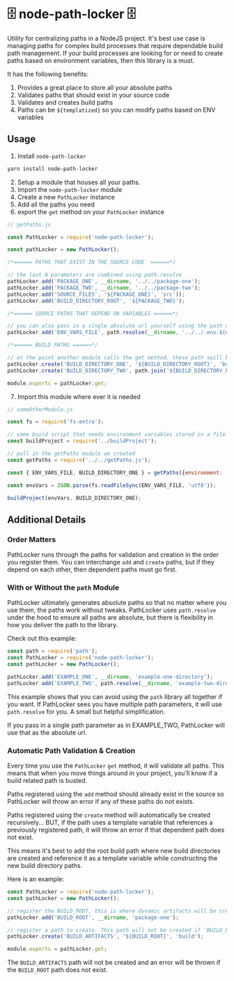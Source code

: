 # 🗄️ node-path-locker 🗄️
Utility for centralizing paths in a NodeJS project. It's best use case is managing paths for complex build processes that require dependable build path management. If your build processes are looking for or need to create paths based on environment variables, then this library is a must.

It has the following benefits:

1. Provides a great place to store all your absolute paths
2. Validates paths that should exist in your source code
3. Validates and creates build paths
4. Paths can be `${templatized}` so you can modify paths based on ENV variables


## Usage

1. Install `node-path-locker`

```bash
yarn install node-path-locker
```

2. Setup a module that houses all your paths.
3. Import the `node-path-locker` module
4. Create a new `PathLocker` instance
5. Add all the paths you need
6. export the `get` method on your `PathLocker` instance

```javascript
// getPaths.js

const PathLocker = require('node-path-locker');

const pathLocker = new PathLocker();

/*====== PATHS THAT EXIST IN THE SOURCE CODE  ======*/

// the last N parameters are combined using path.resolve
pathLocker.add('PACKAGE_ONE', __dirname, '../../package-one');
pathLocker.add('PACKAGE_TWO', __dirname, '../../package-two');
pathLocker.add('SOURCE_FILES', '${PACKAGE_ONE}', 'src'));
pathLocker.add('BUILD_DIRECTORY_ROOT', '${PACKAGE_TWO}');

/*====== SOURCE PATHS THAT DEPEND ON VARIABLES ======*/

// you can also pass in a single absolute url yourself using the path module
pathLocker.add('ENV_VARS_FILE', path.resolve(__dirname, '../../.env.${environment}'));

/*====== BUILD PATHS ======*/

// at the point another module calls the get method, these path swill be created recursively
pathLocker.create('BUILD_DIRECTORY_ONE', '${BUILD_DIRECTORY_ROOT}', 'build/lambdas', '${environment}');
pathLocker.create('BUILD_DIRECTORY_TWO', path.join('${BUILD_DIRECTORY_ROOT}', 'build/css'));

module.exports = pathLocker.get;
```

7. Import this module where ever it is needed

```javascript
// someOtherModule.js

const fs = require('fs-extra');

// some build script that needs environment variables stored in a file and a build path
const buildProject = require('../buildProject');

// pull in the getPaths module we created
const getPaths = require('../../getPaths.js');

const { ENV_VARS_FILE, BUILD_DIRECTORY_ONE } = getPaths({environment: 'dev'});

const envVars = JSON.parse(fs.readFileSync(ENV_VARS_FILE, 'utf8'));

buildProject(envVars, BUILD_DIRECTORY_ONE);
```

## Additional Details

### Order Matters

PathLocker runs through the paths for validation and creation in the order you register them. You can interchange `add` and `create` paths, but if they depend on each other, then dependent paths must go first.

### With or Without the `path` Module

PathLocker ultimately generates absolute paths so that no matter where you use them, the paths work without tweaks. PathLocker uses `path.resolve` under the hood to ensure all paths are absolute, but there is flexibility in how you deliver the path to the library.

Check out this example:

```javascript
const path = require('path');
const PathLocker = require('node-path-locker');
const pathLocker = new PathLocker();

pathLocker.add('EXAMPLE_ONE', __dirname, 'example-one-directory');
pathLocker.add('EXAMPLE_TWO', path.resolve(__dirname, 'example-two-directory'));
```
This example shows that you can avoid using the `path` library all together if you want. If PathLocker sees you have multiple path parameters, it will use `path.resolve` for you. A small but helpful simplification.

If you pass in a single path parameter as in EXAMPLE_TWO, PathLocker will use that as the absolute url.


### Automatic Path Validation & Creation

Every time you use the `PathLocker` `get` method, it will validate all paths. This means that when you move things around in your project, you'll know if a build related path is busted.

Paths registered using the `add` method should already exist in the source so PathLocker will throw an error if any of these paths do not exists.

Paths registered using the `create` method will automatically be created recursively... BUT, if the path uses a template variable that references a previously registered path, it will throw an error if that dependent path does not exist.

This means it's best to add the root build path where new build directories are created and reference it as a template variable while constructing the new build directory paths.

Here is an example:

```javascript
const PathLocker = require('node-path-locker');
const pathLocker = new PathLocker();

// register the BUILD_ROOT, this is where dynamic artifacts will be created
pathLocker.add('BUILD_ROOT', __dirname, 'package-one');

// register a path to create. This path will not be created if 'BUILD_ROOT' doesn't exists
pathLocker.create('BUILD_ARTIFACTS', '${BUILD_ROOT}', 'build');

module.exports = pathLocker.get;
```

The `BUILD_ARTIFACTS` path will not be created and an error will be thrown if the `BUILD_ROOT` path does not exist.
